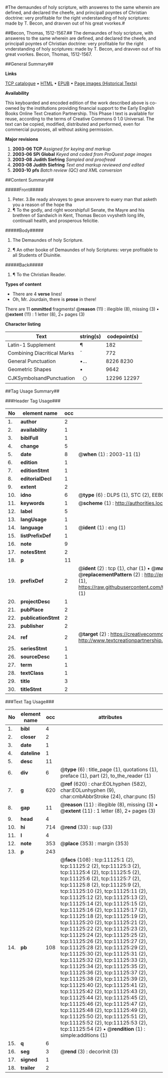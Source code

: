#The demaundes of holy scripture, with answeres to the same wherein are defined, and declared the cheefe, and principall poyntes of Christian doctrine: very profitable for the right vnderstanding of holy scriptures: made by T. Becon, and dravven out of his great vvorkes.#

##Becon, Thomas, 1512-1567.##
The demaundes of holy scripture, with answeres to the same wherein are defined, and declared the cheefe, and principall poyntes of Christian doctrine: very profitable for the right vnderstanding of holy scriptures: made by T. Becon, and dravven out of his great vvorkes.
Becon, Thomas, 1512-1567.

##General Summary##

**Links**

[TCP catalogue](http://www.ota.ox.ac.uk/tcp/)  • 
[HTML](http://tei.it.ox.ac.uk/tcp/Texts-HTML/free/A06/A06733.html)  • 
[EPUB](http://tei.it.ox.ac.uk/tcp/Texts-EPUB/free/A06/A06733.epub) • 
[Page images (Historical Texts)](https://data.historicaltexts.jisc.ac.uk/view?pubId=eebo-99846175e&pageId=eebo-99846175e-11125-1)

**Availability**

This keyboarded and encoded edition of the
	       work described above is co-owned by the institutions
	       providing financial support to the Early English Books
	       Online Text Creation Partnership. This Phase I text is
	       available for reuse, according to the terms of Creative
	       Commons 0 1.0 Universal. The text can be copied,
	       modified, distributed and performed, even for
	       commercial purposes, all without asking permission.

**Major revisions**

1. __2003-06__ __TCP__ *Assigned for keying and markup*
1. __2003-06__ __SPi Global__ *Keyed and coded from ProQuest page images*
1. __2003-08__ __Judith Siefring__ *Sampled and proofread*
1. __2003-08__ __Judith Siefring__ *Text and markup reviewed and edited*
1. __2003-10__ __pfs__ *Batch review (QC) and XML conversion*

##Content Summary##

#####Front#####
1. Peter. 3.Be ready alvvayes to geue ansvvere to euery man that asketh you a reason of the hope tha
1. ¶ To the godly, and right woorshipfull Senate, the Mayre and his brethren of Sandwich in Kent, Thomas Becon vvysheth long life, continuall health, and prosperous felicitie.

#####Body#####

1. The Demaundes of holy Scripture.

1. ¶ An other booke of Demaundes of holy Scriptures: verye profitable to all Students of Diuinitie.

#####Back#####

1. ¶ To the Christian Reader.

**Types of content**

  * There are 4 **verse** lines!
  * Oh, Mr. Jourdain, there is **prose** in there!

There are 11 **ommitted** fragments! 
 @__reason__ (11) : illegible (8), missing (3)  •  @__extent__ (11) : 1 letter (8), 2+ pages (3)

**Character listing**


|Text|string(s)|codepoint(s)|
|---|---|---|
|Latin-1 Supplement|¶|182|
|Combining             Diacritical Marks|̄|772|
|General Punctuation|•…|8226 8230|
|Geometric Shapes|▪|9642|
|CJKSymbolsandPunctuation|〈〉|12296 12297|

##Tag Usage Summary##

###Header Tag Usage###

|No|element name|occ|attributes|
|---|---|---|---|
|1.|__author__|2||
|2.|__availability__|1||
|3.|__biblFull__|1||
|4.|__change__|5||
|5.|__date__|8| @__when__ (1) : 2003-11 (1)|
|6.|__edition__|1||
|7.|__editionStmt__|1||
|8.|__editorialDecl__|1||
|9.|__extent__|2||
|10.|__idno__|6| @__type__ (6) : DLPS (1), STC (2), EEBO-CITATION (1), PROQUEST (1), VID (1)|
|11.|__keywords__|1| @__scheme__ (1) : http://authorities.loc.gov/ (1)|
|12.|__label__|5||
|13.|__langUsage__|1||
|14.|__language__|1| @__ident__ (1) : eng (1)|
|15.|__listPrefixDef__|1||
|16.|__note__|9||
|17.|__notesStmt__|2||
|18.|__p__|11||
|19.|__prefixDef__|2| @__ident__ (2) : tcp (1), char (1)  •  @__matchPattern__ (2) : ([0-9\-]+):([0-9IVX]+) (1), (.+) (1)  •  @__replacementPattern__ (2) : http://eebo.chadwyck.com/downloadtiff?vid=$1&page=$2 (1), https://raw.githubusercontent.com/textcreationpartnership/Texts/master/tcpchars.xml#$1 (1)|
|20.|__projectDesc__|1||
|21.|__pubPlace__|2||
|22.|__publicationStmt__|2||
|23.|__publisher__|2||
|24.|__ref__|2| @__target__ (2) : https://creativecommons.org/publicdomain/zero/1.0/ (1), http://www.textcreationpartnership.org/docs/. (1)|
|25.|__seriesStmt__|1||
|26.|__sourceDesc__|1||
|27.|__term__|1||
|28.|__textClass__|1||
|29.|__title__|3||
|30.|__titleStmt__|2||


###Text Tag Usage###

|No|element name|occ|attributes|
|---|---|---|---|
|1.|__bibl__|4||
|2.|__closer__|2||
|3.|__date__|1||
|4.|__dateline__|1||
|5.|__desc__|11||
|6.|__div__|6| @__type__ (6) : title_page (1), quotations (1), preface (1), part (2), to_the_reader (1)|
|7.|__g__|620| @__ref__ (620) : char:EOLhyphen (582), char:EOLunhyphen (9), char:cmbAbbrStroke (24), char:punc (5)|
|8.|__gap__|11| @__reason__ (11) : illegible (8), missing (3)  •  @__extent__ (11) : 1 letter (8), 2+ pages (3)|
|9.|__head__|4||
|10.|__hi__|714| @__rend__ (33) : sup (33)|
|11.|__l__|4||
|12.|__note__|353| @__place__ (353) : margin (353)|
|13.|__p__|243||
|14.|__pb__|108| @__facs__ (108) : tcp:11125:1 (2), tcp:11125:2 (2), tcp:11125:3 (2), tcp:11125:4 (2), tcp:11125:5 (2), tcp:11125:6 (2), tcp:11125:7 (2), tcp:11125:8 (2), tcp:11125:9 (2), tcp:11125:10 (2), tcp:11125:11 (2), tcp:11125:12 (2), tcp:11125:13 (2), tcp:11125:14 (2), tcp:11125:15 (2), tcp:11125:16 (2), tcp:11125:17 (2), tcp:11125:18 (2), tcp:11125:19 (2), tcp:11125:20 (2), tcp:11125:21 (2), tcp:11125:22 (2), tcp:11125:23 (2), tcp:11125:24 (2), tcp:11125:25 (2), tcp:11125:26 (2), tcp:11125:27 (2), tcp:11125:28 (2), tcp:11125:29 (2), tcp:11125:30 (2), tcp:11125:31 (2), tcp:11125:32 (2), tcp:11125:33 (2), tcp:11125:34 (2), tcp:11125:35 (2), tcp:11125:36 (2), tcp:11125:37 (2), tcp:11125:38 (2), tcp:11125:39 (2), tcp:11125:40 (2), tcp:11125:41 (2), tcp:11125:42 (2), tcp:11125:43 (2), tcp:11125:44 (2), tcp:11125:45 (2), tcp:11125:46 (2), tcp:11125:47 (2), tcp:11125:48 (2), tcp:11125:49 (2), tcp:11125:50 (2), tcp:11125:51 (2), tcp:11125:52 (2), tcp:11125:53 (2), tcp:11125:54 (2)  •  @__rendition__ (1) : simple:additions (1)|
|15.|__q__|6||
|16.|__seg__|3| @__rend__ (3) : decorInit (3)|
|17.|__signed__|1||
|18.|__trailer__|2||
